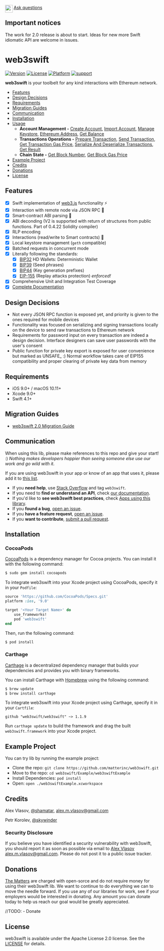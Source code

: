 <img align="left" width="25" height="25" src="https://user-images.githubusercontent.com/28599454/41086111-af4bc3b0-6a41-11e8-9f9f-2d642b12666e.png">[Ask questions](https://stackoverflow.com/questions/tagged/web3swift)
## Important notices
The work for 2.0 release is about to start. Ideas for new more Swift idiomatic API are welcome in issues.

# web3swift

[![Version](https://img.shields.io/cocoapods/v/web3swift.svg?style=flat)](http://cocoapods.org/pods/web3swift)
[![License](https://img.shields.io/cocoapods/l/web3swift.svg?style=flat)](http://cocoapods.org/pods/web3swift)
[![Platform](https://img.shields.io/cocoapods/p/web3swift.svg?style=flat)](http://cocoapods.org/pods/web3swift)
[![support](https://brianmacdonald.github.io/Ethonate/svg/eth-support-blue.svg)](https://brianmacdonald.github.io/Ethonate/address#0x6394b37Cf80A7358b38068f0CA4760ad49983a1B)

**web3swift** is your toolbelt for any kind interactions with Ethereum network.

- [Features](#features)
- [Design Decisions](#design-decisions)
- [Requirements](#requirements)
- [Migration Guides](#migration-guides)
- [Communication](#communication)
- [Installation](#installation)
- [Usage](https://github.com/matterinc/web3swift/blob/feature/readmeImprovement/Documentation/Usage.md)
	- **Account Management -** [Create Account](https://github.com/matterinc/web3swift/blob/feature/readmeImprovement/Documentation/Usage.md#create-account), [Import Account](https://github.com/matterinc/web3swift/blob/feature/readmeImprovement/Documentation/Usage.md#import-account), [Manage Keystore](https://github.com/matterinc/web3swift/blob/feature/readmeImprovement/Documentation/Usage.md#manage-keystore), [Ethereum Address](https://github.com/matterinc/web3swift/blob/feature/readmeImprovement/Documentation/Usage.md#ethereum-address), [Get Balance](https://github.com/matterinc/web3swift/blob/feature/readmeImprovement/Documentation/Usage.md#get-balance)
	- **Transactions Operations -** [Prepare Transaction](https://github.com/matterinc/web3swift/blob/feature/readmeImprovement/Documentation/Usage.md#prepare-transaction), [Send Transaction](https://github.com/matterinc/web3swift/blob/feature/readmeImprovement/Documentation/Usage.md#send-transaction), [Get Transaction Gas Price](https://github.com/matterinc/web3swift/blob/feature/readmeImprovement/Documentation/Usage.md#get-transaction-gas-price), [Serialize And Deserialize Transactions](https://github.com/matterinc/web3swift/blob/feature/readmeImprovement/Documentation/Usage.md#serialize-and-deserialize-transactions), [Get Result](https://github.com/matterinc/web3swift/blob/feature/readmeImprovement/Documentation/Usage.md#get-result)
	- **Chain State -** [Get Block Number](https://github.com/matterinc/web3swift/blob/feature/readmeImprovement/Documentation/Usage.md#get-block-number), [Get Block Gas Price](https://github.com/matterinc/web3swift/blob/feature/readmeImprovement/Documentation/Usage.md#get-block-gas-price)
- [Example Project](#example-project)
- [Credits](#credits)
- [Donations](#donations)
- [License](#license)

## Features

- [x] Swift implementation of [web3.js](https://github.com/ethereum/web3.js/) functionality :zap:
- [x] Interaction with remote node via JSON RPC :thought_balloon:
- [x] Smart-contract ABI parsing :book:
- [x] ABI deconding (V2 is supported with return of structures from public functions. Part of 0.4.22 Solidity compiler)
- [x] RLP encoding
- [x] Interactions (read/write to Smart contracts) :arrows_counterclockwise:
- [x] Local keystore management (`geth` compatible)
- [x] Batched requests in concurrent mode
- [x] Literally following the standards:
	- [x] [BIP32](https://github.com/bitcoin/bips/blob/feature/readmeImprovement/bip-0032.mediawiki) HD Wallets: Deterministic Wallet
	- [x] [BIP39](https://github.com/bitcoin/bips/blob/feature/readmeImprovement/bip-0039.mediawiki) (Seed phrases)
	- [x] [BIP44](https://github.com/bitcoin/bips/blob/feature/readmeImprovement/bip-0044.mediawiki) (Key generation prefixes)
	- [x] [EIP-155](https://github.com/ethereum/EIPs/blob/feature/readmeImprovement/EIPS/eip-155.md) (Replay attacks protection) *enforced!*
- [x] Comprehensive Unit and Integration Test Coverage
- [x] [Complete Documentation](https://web3swift.github.io/web3swift)

## Design Decisions

- Not every JSON RPC function is exposed yet, and priority is given to the ones required for mobile devices
- Functionality was focused on serializing and signing transactions locally on the device to send raw transactions to Ethereum network
- Requirements for password input on every transaction are indeed a design decision. Interface designers can save user passwords with the user's consent
- Public function for private key export is exposed for user convenience but marked as UNSAFE_ :) Normal workflow takes care of EIP155 compatibility and proper clearing of private key data from memory

## Requirements

- iOS 9.0+ / macOS 10.11+
- Xcode 9.0+
- Swift 4.1+

## Migration Guides

- [web3swift 2.0 Migration Guide](https://github.com/matterinc/web3swift/blob/feature/readmeImprovement/Documentation/web3swift%202.0%20Migration%20Guide.md)

## Communication

When using this lib, please make references to this repo and give your start! :)
*Nothing makes developers happier than seeing someone else use our work and go wild with it.*

If you are using web3swift in your app or know of an app that uses it, please add it to [this list](https://github.com/matterinc/web3swift/wiki/Apps-using-web3swift).

- If you **need help**, use [Stack Overflow](https://stackoverflow.com/questions/tagged/web3swift) and tag `web3swift`.
- If you need to **find or understand an API**, check [our documentation](http://web3swift.github.io/web3swift/).
- If you'd like to **see web3swift best practices**, check [Apps using this library](https://github.com/matterinc/web3swift/wiki/Apps-using-web3swift).
- If you **found a bug**, [open an issue](https://github.com/matterinc/web3swift/issues).
- If you **have a feature request**, [open an issue](https://github.com/matterinc/web3swift/issues).
- If you **want to contribute**, [submit a pull request](https://github.com/matterinc/web3swift/pulls).

## Installation

### CocoaPods

[CocoaPods](http://cocoapods.org) is a dependency manager for Cocoa projects. You can install it with the following command:

```bash
$ sudo gem install cocoapods
```

To integrate web3swift into your Xcode project using CocoaPods, specify it in your `Podfile`:

```ruby
source 'https://github.com/CocoaPods/Specs.git'
platform :ios, '9.0'

target '<Your Target Name>' do
    use_frameworks!
    pod 'web3swift'
end
```

Then, run the following command:

```bash
$ pod install
```

### Carthage

[Carthage](https://github.com/Carthage/Carthage) is a decentralized dependency manager that builds your dependencies and provides you with binary frameworks.

You can install Carthage with [Homebrew](https://brew.sh/) using the following command:

```bash
$ brew update
$ brew install carthage
```

To integrate web3swift into your Xcode project using Carthage, specify it in your `Cartfile`:

```ogdl
github "web3swift/web3swift" ~> 1.1.9
```

Run `carthage update` to build the framework and drag the built `web3swift.framework` into your Xcode project.

## Example Project

You can try lib by running the example project:

- Clone the repo: `git clone https://github.com/matterinc/web3swift.git`
- Move to the repo: `cd web3swift/Example/web3swiftExample`
- Install Dependencies: `pod install`
- Open: `open ./web3swiftExample.xcworkspace`

## Credits

Alex Vlasov, [@shamatar](https://github.com/shamatar),  alex.m.vlasov@gmail.com

Petr Korolev, [@skywinder](https://github.com/skywinder)

### Security Disclosure

If you believe you have identified a security vulnerability with web3swift, you should report it as soon as possible via email to [Alex Vlasov](https://github.com/shamatar) alex.m.vlasov@gmail.com. Please do not post it to a public issue tracker.

## Donations

[The Matters](https://github.com/orgs/matterinc/people) are charged with open-sorсe and do not require money for using their web3swift lib.
We want to continue to do everything we can to move the needle forward.
If you use any of our libraries for work, see if your employers would be interested in donating. Any amount you can donate today to help us reach our goal would be greatly appreciated.

//TODO: - Donate

## License

web3swift is available under the Apache License 2.0 license. See the [LICENSE](https://github.com/matterinc/web3swift/blob/feature/readmeImprovement/LICENSE) for details.
